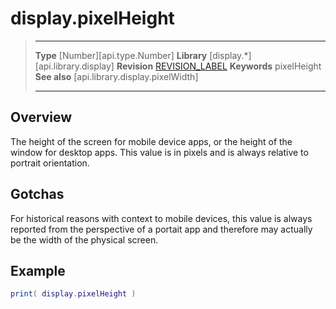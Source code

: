 
# display.pixelHeight

> --------------------- ------------------------------------------------------------------------------------------
> __Type__              [Number][api.type.Number]
> __Library__           [display.*][api.library.display]
> __Revision__          [REVISION_LABEL](REVISION_URL)
> __Keywords__          pixelHeight
> __See also__          [api.library.display.pixelWidth]
> --------------------- ------------------------------------------------------------------------------------------

## Overview

The height of the screen for mobile device apps, or the height of the window for desktop apps. This value is in pixels and is always relative to portrait orientation.

## Gotchas

For historical reasons with context to mobile devices, this value is always reported from the perspective of a portait app and therefore may actually be the width of the physical screen.

## Example
 
``````lua
print( display.pixelHeight )
``````

